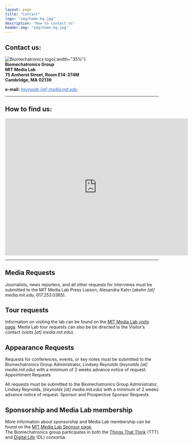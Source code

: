 ```yaml
---
layout: page
title: "Contact"
logo: "img/home-bg.jpg"
description: "How to contact us"
header-img: "img/home-bg.jpg"
---
```


## Contact us:
![Biomechatronics logo](/img/logos/Biomechatronics_Logo_R_RGB_black.png){:width="35%"}   
**Biomechatronics Group   
MIT Media Lab   
75 Amherst Street, Room E14-374M   
Cambridge, MA 02139**    

<div>
  <b>e-mail: </b>
  <i style="font-size:100%; color:#3366CC;"> <u>lreynolds [at] media.mit.edu</u> </i>
</div>

***

## How to find us:
<iframe   src="https://www.google.com/maps/embed?pb=!1m18!1m12!1m3!1d2948.163393757477!2d-71.08945268358667!3d42.36035697918698!2m3!1f0!2f0!3f0!3m2!1i1024!2i768!4f13.1!3m3!1m2!1s0x89e370a8b0f310c5%3A0x1a26a6e6bd5f8030!2sMIT+Media+Lab!5e0!3m2!1sen!2sus!4v1503413897192" width="600" height="450" frameborder="0" style="border:0" allowfullscreen>
</iframe>

***

<!-- ## Contact us:
<div>
<form id="contactform" method="POST">   
      <b>Name:</b> <br />
      <input type="text" name="name">
      <br />
      <b>E-mail:</b> <br />
      <input type="email" name="_replyto">
      <br />
      <b>Message:</b> <br />
      <textarea name="message" placeholder="Your message" ></textarea>
      <br />
      <input type="submit" value="Send">
      <input type="text" name="_gotcha" style="display:none" />    
      <input type="hidden" name="_subject" value="Website contact" />        
</form>
<script>
      var contactform =  document.getElementById('contactform');
      contactform.setAttribute('action', '//formspree.io/' + 'lreynolds' + '@' + 'media' + '.' + 'mit.edu');
</script>
</div>

*** -->

## Media Requests
Journalists, news reporters, and all other requests for interviews must be submitted to the MIT Media Lab Press Liaison, Alexandra Kahn (_akahn [at] media.mit.edu_, 617.253.0365).

## Tour requests
Information on visiting the lab can be found on the [MIT Media Lab visits page](https://www.media.mit.edu/about/visiting-the-lab/). Media Lab tour requests can also be be directed to the Visitor’s contact (_visits [at] media.mit.edu_).

## Appearance Requests
Requests for conferences, events, or key notes must be submitted to the Biomechatronics Group Administrator, Lindsey Reynolds (_lreynolds [at] media.mit.edu_) with a minimum of 2 weeks advance notice of request.
Appointment Requests

All requests must be submitted to the Biomechatronics Group Administrator, Lindsey Reynolds, (_lreynolds [at] media.mit.edu_) with a minimum of 2 weeks advance notice of request.
Sponsor and Prospective Sponsor Requests

## Sponsorship and Media Lab membership
More information about sponsorship and Media Lab membership can be found on the [MIT Media Lab Sponsor page](https://www.media.mit.edu/members/becoming-a-member-company/).  
The Biomechatronics group participates in both the [Things That Think](http://ttt.media.mit.edu/) (TTT) and [Digital Life](http://dl.media.mit.edu/) (DL) consortia.

